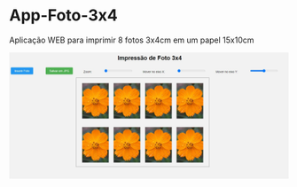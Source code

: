 # App-Foto-3x4
Aplicação WEB para imprimir 8 fotos 3x4cm em um papel 15x10cm

<img src="https://raw.githubusercontent.com/juliansempre/App-Foto-3x4/main/Foto%203x4.jpg"></img>
